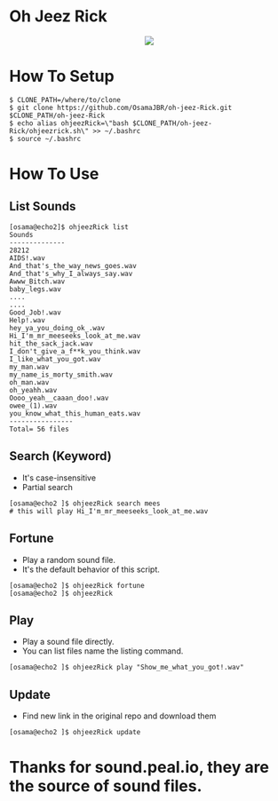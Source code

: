 # Oh Jeez Rick

<p align="center">
 <img src="logo.webp"/>
</p>

# How To Setup
```
$ CLONE_PATH=/where/to/clone
$ git clone https://github.com/OsamaJBR/oh-jeez-Rick.git $CLONE_PATH/oh-jeez-Rick
$ echo alias ohjeezRick=\"bash $CLONE_PATH/oh-jeez-Rick/ohjeezrick.sh\" >> ~/.bashrc
$ source ~/.bashrc
```

# How To Use

## List Sounds
```
[osama@echo2]$ ohjeezRick list
Sounds 
--------------
28212
AIDS!.wav
And_that's_the_way_news_goes.wav
And_that's_why_I_always_say.wav
Awww_Bitch.wav
baby_legs.wav
....
....
Good_Job!.wav
Help!.wav
hey_ya_you_doing_ok_.wav
Hi_I'm_mr_meeseeks_look_at_me.wav
hit_the_sack_jack.wav
I_don't_give_a_f**k_you_think.wav
I_like_what_you_got.wav
my_man.wav
my_name_is_morty_smith.wav
oh_man.wav
oh_yeahh.wav
Oooo_yeah__caaan_doo!.wav
owee_(1).wav
you_know_what_this_human_eats.wav
----------------
Total= 56 files
```

## Search (Keyword)
* It's case-insensitive
* Partial search
```
[osama@echo2 ]$ ohjeezRick search mees
# this will play Hi_I'm_mr_meeseeks_look_at_me.wav
```
## Fortune
* Play a random sound file.
* It's the default behavior of this script.
```
[osama@echo2 ]$ ohjeezRick fortune
[osama@echo2 ]$ ohjeezRick
```

## Play
* Play a sound file directly.
* You can list files name the listing command.
```
[osama@echo2 ]$ ohjeezRick play "Show_me_what_you_got!.wav"
```

## Update
* Find new link in the original repo and download them
```
[osama@echo2 ]$ ohjeezRick update
```


# Thanks for sound.peal.io, they are the source of sound files.
